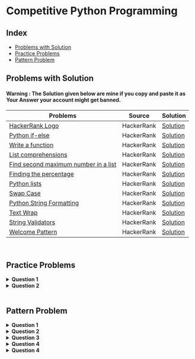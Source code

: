 # Competitive Python Programming

## Index

- [Problems with Solution](#problems-with-solution)
- [Practice Problems](#practice-problems)
- [Pattern Problem](#pattern-problem)

## Problems with Solution

#### Warning  : The Solution given below are mine if you copy and paste it as Your Answer your account might get banned.<br>

| Problems | Source | Solution|
|-----------|--------|---------|
|[HackerRank Logo](https://www.hackerrank.com/challenges/text-alignment/problem?isFullScreen=true)| HackerRank | [Solution](https://github.com/komalpatel300902/Python-Competitive-Programing/blob/master/src/problem_with_solution_text_alignment.py)|
|[Python if-else](https://www.hackerrank.com/challenges/py-if-else/problem?isFullScreen=true) | HackerRank | [Solution](https://github.com/komalpatel300902/Python-Competitive-Programing/blob/master/src/problem_with_solution_problem1.py)|
|[Write a function](https://www.hackerrank.com/challenges/write-a-function/problem?isFullScreen=true)| HackerRank | [Solution](https://github.com/komalpatel300902/Python-Competitive-Programing/blob/master/src/problem_with_solution_write_a_function.py)
|[List comprehensions](https://www.hackerrank.com/challenges/list-comprehensions/problem?isFullScreen=true) | HackerRank | [Solution](https://github.com/komalpatel300902/Python-Competitive-Programing/blob/master/src/problem_with_solution_list_comprehension.py)
|[Find second maximum number in a list](https://www.hackerrank.com/challenges/find-second-maximum-number-in-a-list/problem?isFullScreen=true)| HackerRank | [Solution](https://github.com/komalpatel300902/Python-Competitive-Programing/blob/master/src/problem_with_solution_second_highest_number.py)|
|[Finding the percentage](https://www.hackerrank.com/challenges/finding-the-percentage/problem?isFullScreen=true)|HackerRank| [Solution](https://github.com/komalpatel300902/Python-Competitive-Programing/blob/master/src/problem_with_solution_find_the_percntage.py)|
|[Python lists](https://www.hackerrank.com/challenges/python-lists/problem?isFullScreen=true)| HackerRank | [Solution](https://github.com/komalpatel300902/Python-Competitive-Programing/blob/master/src/problem_with_solution_python_list.py)|
|[Swap Case](https://www.hackerrank.com/challenges/swap-case/problem?isFullScreen=true) | HackerRank| [Solution](https://github.com/komalpatel300902/Python-Competitive-Programing/blob/master/src/problem_with_solution_swap_case.py)|
|[Python String Formatting](https://www.hackerrank.com/challenges/python-string-formatting/problem)| HackerRank| [Solution](https://github.com/komalpatel300902/Python-Competitive-Programing/blob/master/src/practice_problem_conversion_to_other_neumeric_forms.py)|
|[Text Wrap](https://www.hackerrank.com/challenges/text-wrap/problem?isFullScreen=true)| HackerRank| [Solution](https://github.com/komalpatel300902/Python-Competitive-Programing/blob/master/src/problem_with_solution_text_wrap.py)|
|[String Validators](https://www.hackerrank.com/challenges/string-validators/problem?isFullScreen=true)| HackerRank | [Solution](https://github.com/komalpatel300902/Python-Competitive-Programing/blob/master/src/practice_problem_string_validator.py)
|[Welcome Pattern](https://www.hackerrank.com/challenges/designer-door-mat/problem?isFullScreen=true&h_r=next-challenge&h_v=zen)| HackerRank | [Solution](https://github.com/komalpatel300902/Python-Competitive-Programing/blob/master/src/beautiful_pattern.py)

<br>

## Practice Problems

<details>
<summary>  <b>Question 1</b>  </Summary>
Given a number ‘n’, the task is to print the Fibonacci series using Python. If <code>n</code> = 9 then <code> output </code> is given below.  <a href = "https://github.com/komalpatel300902/Python-Competitive-Programing/blob/master/src/practice_problem_febonacci_series.py">[solution]</a>
<pre>
1 1 2 3 5 8 13 21 34
</pre>
</details>
<details>
<summary>  <b>Question 2</b>  </Summary>
Given an integer, n , print the following values for each integer  from 1 to n in :

1. Decimal form<br>
1. Octal form<br>
1. Hexadecimal (capitalized) form<br>
1. Binary form.

If <code>n</code> = 17 then <code> output </code> is given below.  <a href = "https://github.com/komalpatel300902/Python-Competitive-Programing/blob/master/src/practice_problem_conversion_to_other_neumeric_forms.py">[solution]</a>
<pre>
 1   1   1      1
 2   2   2     10
 3   3   3     11
 4   4   4    100
 5   5   5    101
 6   6   6    110
 7   7   7    111
 8  10   8   1000
 9  11   9   1001
10  12   A   1010
11  13   B   1011
12  14   C   1100
13  15   D   1101
14  16   E   1110
15  17   F   1111
16  20  10  10000
17  21  11  10001
</pre>
</details>


<br>

## Pattern Problem
<details>
<summary>  <b>Question 1</b>  </Summary>
WAP to print the following pattern. User enters thickness as Input. User enter <code> thickness </code> = 5. <a href = "https://github.com/komalpatel300902/Python-Competitive-Programing/blob/master/src/problem_with_solution_text_alignment.py">[ Solution ]</a>
<pre>
    H
   HHH
  HHHHH
 HHHHHHH
HHHHHHHHH
  HHHHH               HHHHH
  HHHHH               HHHHH
  HHHHH               HHHHH
  HHHHH               HHHHH
  HHHHH               HHHHH
  HHHHH               HHHHH
  HHHHHHHHHHHHHHHHHHHHHHHHH
  HHHHHHHHHHHHHHHHHHHHHHHHH
  HHHHHHHHHHHHHHHHHHHHHHHHH
  HHHHH               HHHHH
  HHHHH               HHHHH
  HHHHH               HHHHH
  HHHHH               HHHHH
  HHHHH               HHHHH
  HHHHH               HHHHH
                    HHHHHHHHH
                     HHHHHHH
                      HHHHH
                       HHH
                        H
</pre>
</details>
<details>
<summary>  <b>Question 2</b>  </Summary>
WAP to print the following pattern. User enters rows and columns. User enter <code> row </code> = 6 and <code> column </code> = 8. <a href = "https://github.com/komalpatel300902/Python-Competitive-Programing/blob/master/src/pattern_problem_question1.py">[ Solution ]</a>
<pre>
********
*      *
*      *
*      *
*      *
********
</pre>
</details>

<details>
<summary>  <b>Question 3</b>  </Summary>
WAP to print the following pattern. User enters rows. User enter <code> row </code> = 5 then <code>output</code> is : <a href = "https://github.com/komalpatel300902/Python-Competitive-Programing/blob/master/src/pattern_problem_pyramid.py">[ Solution ]</a>
<pre>
    *
   ***
  *****
 *******
*********
</pre>
</details>

<details>
<summary>  <b>Question 4</b>  </Summary>
WAP to print the following pattern. User enters half rows. User enter <code> half row </code> = 7 then <code>output</code> is : <a href = "https://github.com/komalpatel300902/Python-Competitive-Programing/blob/master/src/pattern_problem_dimond.py">[ Solution ]</a>
<pre>
      *
     ***
    *****
   *******
  *********
 ***********
*************
*************
 ***********
  *********
   *******
    *****
     ***
      *
</pre>
</details>

<details>
<summary>  <b>Question 4</b>  </Summary>
WAP to print the following pattern. User enters rows that is always <code>odd</code> and column is 3*<code>row</code> . User enter <code> row </code> = 9 then <code>output</code> is : <a href = "https://github.com/komalpatel300902/Python-Competitive-Programing/blob/master/src/beautiful_pattern.py">[ Solution ]</a>
<pre>
------------.|.------------
---------.|..|..|.---------
------.|..|..|..|..|.------
---.|..|..|..|..|..|..|.---
----------WELCOME----------
---.|..|..|..|..|..|..|.---
------.|..|..|..|..|.------
---------.|..|..|.---------
------------.|.------------
</pre>
</details>

